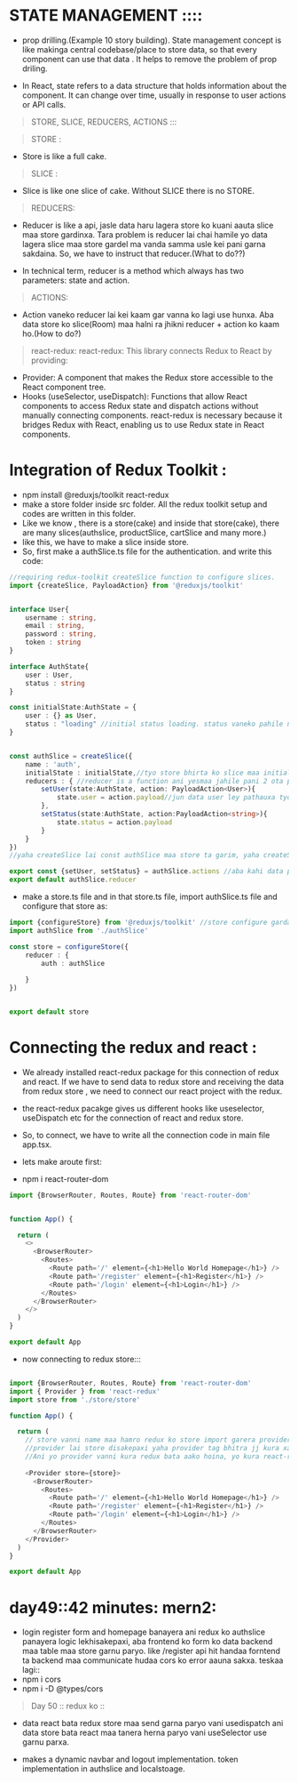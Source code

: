 
# STATE MANAGEMENT ::::
- prop drilling.(Example 10 story building). State management concept is like makinga central codebase/place to store data, so that every component can use that data . It helps to remove the problem of prop driling.

- In React, state refers to a data structure that holds information about the component. It can change over time, usually in response to user actions or API calls.

> STORE, SLICE, REDUCERS, ACTIONS :::

> STORE : 
- Store is like a full cake.

> SLICE : 
- Slice is like one slice of cake. Without SLICE there is no STORE.

> REDUCERS:
- Reducer is like a api, jasle data haru lagera store ko kuani aauta slice maa store gardinxa. Tara problem is reducer lai chai hamile yo data lagera slice maa store gardel ma vanda samma usle kei pani garna sakdaina. So, we have to instruct that reducer.(What to do??)

- In technical term, reducer is a method which always has two parameters: state and action.

> ACTIONS: 
- Action vaneko reducer lai kei kaam gar vanna ko lagi use hunxa. Aba data store ko slice(Room) maa halni ra jhikni reducer + action ko kaam ho.(How to do?)




> react-redux:
react-redux: This library connects Redux to React by providing:

- Provider: A component that makes the Redux store accessible to the React component tree.
- Hooks (useSelector, useDispatch): Functions that allow React components to access Redux state and dispatch actions without manually connecting components.
react-redux is necessary because it bridges Redux with React, enabling us to use Redux state in React components.

# Integration of Redux Toolkit :
- npm install @reduxjs/toolkit react-redux
- make a store folder inside src folder. All the redux toolkit setup and codes are written in this folder.
- Like we know , there is a store(cake) and inside that store(cake), there are many slices(authslice, productSlice, cartSlice and many more.)
- like this, we have to make a slice inside store.
- So, first make a authSlice.ts file for the authentication. and write this code:
```ts
//requiring redux-toolkit createSlice function to configure slices.
import {createSlice, PayloadAction} from '@reduxjs/toolkit'


interface User{
    username : string,
    email : string,
    password : string,
    token : string
}

interface AuthState{
    user : User,
    status : string
}

const initialState:AuthState = {
    user : {} as User,
    status : "loading" //initial status loading. status vaneko pahile network call gardaa k vairako xa:: success vayo ki, failure vayo ki, loading vayo ki tei decide garna ko lagi.
}


const authSlice = createSlice({
    name : 'auth',
    initialState : initialState,//tyo store bhirta ko slice maa initially kk data hold garni vaneko,
    reducers : { //reducer is a function ani yesmaa jahile pani 2 ota parameter atate ra action aairako hunxa.
        setUser(state:AuthState, action: PayloadAction<User>){
            state.user = action.payload//jun data user ley pathauxa tyo action.payload maa aauxa. ani tyo data lai user ko {} empty object xa initially, tei maa lagera set gardinxa.
        },
        setStatus(state:AuthState, action:PayloadAction<string>){
            state.status = action.payload
        }
    }
})
//yaha createSlice lai const authSlice maa store ta garim, yaha createSlice ley aauta object return garirako hunxa. Tyo object bhitra aauta action vanni key hunxa, ani tyo action vanni key bhitra pani feri reducers ko key haru hunxan jastai setUSer, setStatus haru.

export const {setUser, setStatus} = authSlice.actions //aba kahi data pathauna paryo vani yei action user garnu parxa, 
export default authSlice.reducer
```
- make a store.ts file and in that store.ts file, import authSlice.ts file and configure that store as: 
```ts
import {configureStore} from '@reduxjs/toolkit' //store configure gardaa redux ley configureStore vanni function diraako hunxa tri import gareko
import authSlice from './authSlice'

const store = configureStore({
    reducer : {
        auth : authSlice
        
    }
})


export default store
```

# Connecting the redux and react : 
- We already installed react-redux package for this connection of redux and react. If we have to send data to redux store and receiving the data from redux store , we need to connect our react project with the redux.

- the react-redux pacakge gives us different hooks like useselector, useDispatch etc for the connection of react and redux store.

- So, to connect, we have to write all the connection code in main file app.tsx.

- lets make aroute first:
- npm i react-router-dom
```ts
import {BrowserRouter, Routes, Route} from 'react-router-dom'


function App() {

  return (
    <>
      <BrowserRouter>
        <Routes>
          <Route path='/' element={<h1>Hello World Homepage</h1>} />
          <Route path='/register' element={<h1>Register</h1>} />
          <Route path='/login' element={<h1>Login</h1>} />
        </Routes>
      </BrowserRouter>
    </>
  )
}

export default App
```
- now connecting to redux store:::
```ts

import {BrowserRouter, Routes, Route} from 'react-router-dom'
import { Provider } from 'react-redux'
import store from './store/store'

function App() {

  return (
    // store vanni name maa hamro redux ko store import garera provider lai diyeko.
    //provider lai store disakepaxi yaha provider tag bhitra jj kura xa sabailey tyo store lai access garna sakni vaye. Provider bhitra jati pani routes xan aahile, paxi aru code ni huna sakyo, tyo sabai code , provider ko children haru vaye.
    //Ani yo provider vanni kura redux bata aako hoina, yo kura react-redux bata aako ho.
    
    <Provider store={store}>
      <BrowserRouter>
        <Routes>
          <Route path='/' element={<h1>Hello World Homepage</h1>} />
          <Route path='/register' element={<h1>Register</h1>} />
          <Route path='/login' element={<h1>Login</h1>} />
        </Routes>
      </BrowserRouter>
    </Provider>
  )
}

export default App

```
# day49::42 minutes: mern2:
- login register form and homepage banayera ani redux ko authslice panayera logic lekhisakepaxi, aba frontend ko form ko data backend maa table maa store garnu paryo. like /register api hit handaa forntend ta backend maa communicate hudaa cors ko error aauna sakxa. teskaa lagi::
- npm i cors
- npm i -D @types/cors

>Day 50 ::
redux ko ::
- data react bata redux store maa send garna paryo vani usedispatch ani data store bata react maa tanera herna paryo vani useSelector use garnu parxa.

- makes a dynamic navbar and logout implementation. token implementation in authslice and localstoage.